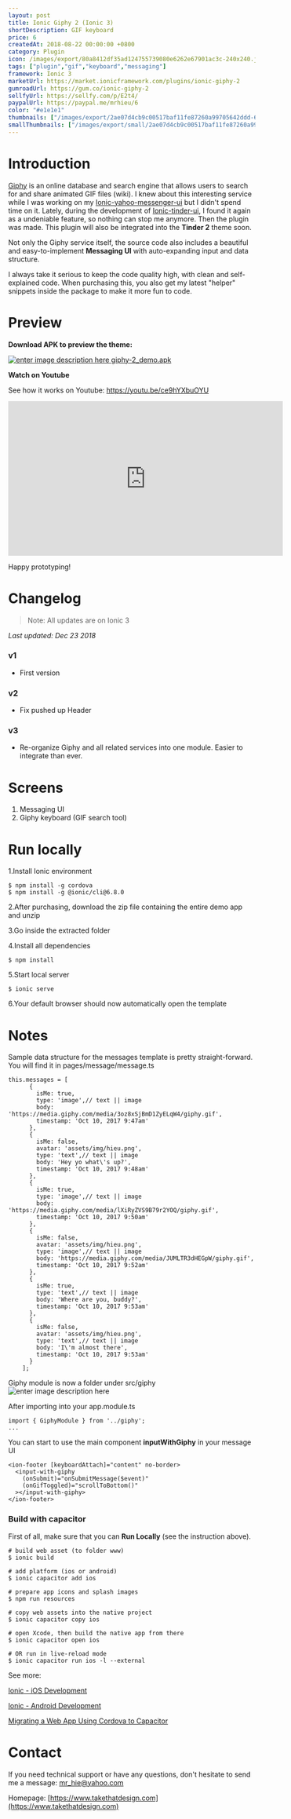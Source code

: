 ```yaml
---
layout: post
title: Ionic Giphy 2 (Ionic 3)
shortDescription: GIF keyboard 
price: 6
createdAt: 2018-08-22 00:00:00 +0800
category: Plugin
icon: /images/export/80a8412df35ad124755739080e6262e67901ac3c-240x240.jpg
tags: ["plugin","gif","keyboard","messaging"]
framework: Ionic 3
marketUrl: https://market.ionicframework.com/plugins/ionic-giphy-2
gumroadUrl: https://gum.co/ionic-giphy-2
sellfyUrl: https://sellfy.com/p/E2t4/
paypalUrl: https://paypal.me/mrhieu/6
color: "#e1e1e1"
thumbnails: ["/images/export/2ae07d4cb9c00517baf11fe87260a99705642ddd-665x1182.jpg","/images/export/73e2e86caaf5852279cd035e573ff18eec604621-665x1182.jpg","/images/export/aba1183fee008768393d2e78b37bee259f120584-665x1182.jpg"]
smallThumbnails: ["/images/export/small/2ae07d4cb9c00517baf11fe87260a99705642ddd-665x1182.jpg","/images/export/small/73e2e86caaf5852279cd035e573ff18eec604621-665x1182.jpg","/images/export/small/aba1183fee008768393d2e78b37bee259f120584-665x1182.jpg"]
---
```


# Introduction

[Giphy](https://giphy.com/) is an online database and search engine that allows users to search for and share animated GIF files (wiki). I knew about this interesting service while I was working on my [Ionic-yahoo-messenger-ui](https://market.ionic.io/themes/ionic-yahoo-messenger-ui) but I didn't spend time on it. Lately, during the development of [Ionic-tinder-ui](https://market.ionic.io/themes/ionic-tinder-ui), I found it again as a undeniable feature, so nothing can stop me anymore. Then the plugin was made. This plugin will also be integrated into the **Tinder 2** theme soon.

Not only the Giphy service itself, the source code also includes a beautiful and easy-to-implement **Messaging UI** with auto-expanding input and data structure.

I always take it serious to keep the code quality high, with clean and self-explained code. When purchasing this, you also get my latest "helper" snippets inside the package to make it more fun to code.


# Preview



**Download APK to preview the theme:** 

[![enter image description here](https://lh3.googleusercontent.com/MIkXV-iIhrxPG5tZn8QTglczrISwLwebr8QmCKcJFN6NL0eNLf5GqWltrefAZwzAwh2r4RPk=w96-h96-e365)
giphy-2_demo.apk](http://bit.ly/2V5qtxR)


**Watch on Youtube**

See how it works on Youtube: https://youtu.be/ce9hYXbuOYU

<iframe width="560" height="315" src="https://www.youtube.com/embed/ce9hYXbuOYU" frameborder="0" allow="accelerometer; autoplay; encrypted-media; gyroscope; picture-in-picture" allowfullscreen></iframe>


Happy prototyping!


# Changelog

> Note: All updates are on Ionic 3

*Last updated: Dec 23 2018*

### v1

* First version

### v2

* Fix pushed up Header

### v3

* Re-organize Giphy and all related services into one module. Easier to integrate than ever.


# Screens

1. Messaging UI
2. Giphy keyboard (GIF search tool)


# Run locally
1.Install Ionic environment

```
$ npm install -g cordova
$ npm install -g @ionic/cli@6.8.0
```

2.After purchasing, download the zip file containing the entire demo app and unzip

3.Go inside the extracted folder

4.Install all dependencies

```
$ npm install
```

5.Start local server
```
$ ionic serve
```

6.Your default browser should now automatically open the template


# Notes

Sample data structure for the messages template is pretty straight-forward. You will find it in pages/message/message.ts

```
this.messages = [
      {
        isMe: true,
        type: 'image',// text || image
        body: 'https://media.giphy.com/media/3oz8xSjBmD1ZyELqW4/giphy.gif',
        timestamp: 'Oct 10, 2017 9:47am'
      },
      {
        isMe: false,
        avatar: 'assets/img/hieu.png',
        type: 'text',// text || image
        body: 'Hey yo what\'s up?',
        timestamp: 'Oct 10, 2017 9:48am'
      },
      {
        isMe: true,
        type: 'image',// text || image
        body: 'https://media.giphy.com/media/lXiRyZVS9B79r2YOQ/giphy.gif',
        timestamp: 'Oct 10, 2017 9:50am'
      },
      {
        isMe: false,
        avatar: 'assets/img/hieu.png',
        type: 'image',// text || image
        body: 'https://media.giphy.com/media/JUMLTR3dHEGpW/giphy.gif',
        timestamp: 'Oct 10, 2017 9:52am'
      },
      {
        isMe: true,
        type: 'text',// text || image
        body: 'Where are you, buddy?',
        timestamp: 'Oct 10, 2017 9:53am'
      },
      {
        isMe: false,
        avatar: 'assets/img/hieu.png',
        type: 'text',// text || image
        body: 'I\'m almost there',
        timestamp: 'Oct 10, 2017 9:53am'
      }
    ];
```

Giphy module is now a folder under src/giphy
![enter image description here](https://i.gyazo.com/858aa5e52d1e9c7264e64ca2ac02cdd4.png)

After importing into your app.module.ts

```
import { GiphyModule } from '../giphy';
...
```

You can start to use the main component **inputWithGiphy** in your message UI

```
<ion-footer [keyboardAttach]="content" no-border>
  <input-with-giphy
    (onSubmit)="onSubmitMessage($event)"
    (onGifToggled)="scrollToBottom()"
  ></input-with-giphy>
</ion-footer>
```


### Build with capacitor

First of all, make sure that you can **Run Locally** (see the instruction above).

```
# build web asset (to folder www)
$ ionic build

# add platform (ios or android)
$ ionic capacitor add ios

# prepare app icons and splash images
$ npm run resources

# copy web assets into the native project
$ ionic capacitor copy ios

# open Xcode, then build the native app from there
$ ionic capacitor open ios

# OR run in live-reload mode
$ ionic capacitor run ios -l --external
```

See more: 

[Ionic - iOS Development](https://ionicframework.com/docs/building/ios)

[Ionic - Android Development](https://ionicframework.com/docs/building/android)

[Migrating a Web App Using Cordova to Capacitor](https://capacitor.ionicframework.com/docs/cordova/migrating-from-cordova-to-capacitor/)

# Contact
If you need technical support or have any questions, don't hesitate to send me a message: [mr_hie@yahoo.com](mailto:mr_hie@yahoo.com)

Homepage: [https://www.takethatdesign.com](https://www.takethatdesign.com)
